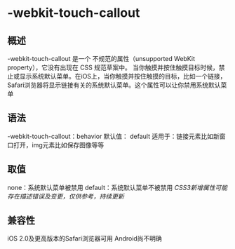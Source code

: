 # -webkit-touch-callout
## 概述
-webkit-touch-callout 是一个 不规范的属性（unsupported WebKit property），它没有出现在 CSS 规范草案中。
当你触摸并按住触摸目标时候，禁止或显示系统默认菜单。在iOS上，当你触摸并按住触摸的目标，比如一个链接，Safari浏览器将显示链接有关的系统默认菜单。这个属性可以让你禁用系统默认菜单
## 语法
-webkit-touch-callout：behavior
默认值： default
适用于：链接元素比如新窗口打开，img元素比如保存图像等等
## 取值
none：系统默认菜单被禁用
default：系统默认菜单不被禁用
*CSS3新增属性可能存在描述错误及变更，仅供参考，持续更新*
## 兼容性
iOS 2.0及更高版本的Safari浏览器可用
Android尚不明确
